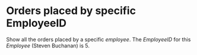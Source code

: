 # Orders placed by specific **EmployeeID**

Show all the orders placed by a specific *employee*.
The *EmployeeID* for this *Employee* (Steven
Buchanan) is 5.